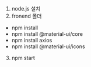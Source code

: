 
1. node.js 설치
2. fronend 폴더 
- npm install
- npm install @material-ui/core
- npm install axios
- npm install @material-ui/icons
3. npm start
